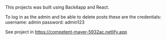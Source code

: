 This projects was built using Back4app and React.

To log in as the admin and be able to delete posts these are the credentials:
                                    username: admin
                                    password: admin123
                                    
See project in https://competent-mayer-5932ac.netlify.app
